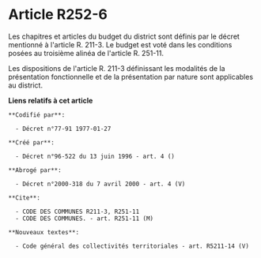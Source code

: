 # Article R252-6

Les chapitres et articles du budget du district sont définis par le décret mentionné à l'article R. 211-3. Le budget est voté
dans les conditions posées au troisième alinéa de l'article R. 251-11.

Les dispositions de l'article R. 211-3 définissant les modalités de la présentation fonctionnelle et de la présentation par
nature sont applicables au district.

**Liens relatifs à cet article**

	**Codifié par**:

	  - Décret n°77-91 1977-01-27

	**Créé par**:

	  - Décret n°96-522 du 13 juin 1996 - art. 4 ()

	**Abrogé par**:

	  - Décret n°2000-318 du 7 avril 2000 - art. 4 (V)

	**Cite**:

	  - CODE DES COMMUNES R211-3, R251-11
	  - CODE DES COMMUNES. - art. R251-11 (M)

	**Nouveaux textes**:

	  - Code général des collectivités territoriales - art. R5211-14 (V)
